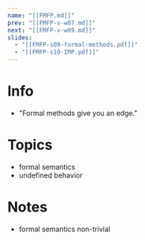 ```yaml
---
name: "[[FMFP.md]]"
prev: "[[FMFP-v-w07.md]]"
next: "[[FMFP-v-w09.md]]"
slides:
  - "[[FMFP-s09-formal-methods.pdf]]"
  - "[[FMFP-s10-IMP.pdf]]"
---
```

  
  
# Info
- "Formal methods give you an edge."


# Topics
- formal semantics
- undefined behavior


# Notes
- formal semantics non-trivial